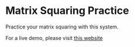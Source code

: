 # Matrix Squaring Practice
Practice your matrix squaring with this system.

For a live demo, please visit [this website](https://mileter.github.io/matrixSquaringPractice/)
